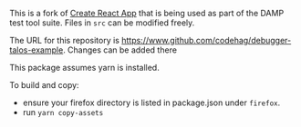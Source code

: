 This is a fork of [Create React App](https://github.com/facebookincubator/create-react-app) that is
being used as part of the DAMP test tool suite. Files in `src` can be modified freely.

The URL for this repository is https://www.github.com/codehag/debugger-talos-example. Changes can be
added there

This package assumes yarn is installed.

To build and copy:

- ensure your firefox directory is listed in package.json under `firefox`.
- run `yarn copy-assets`
